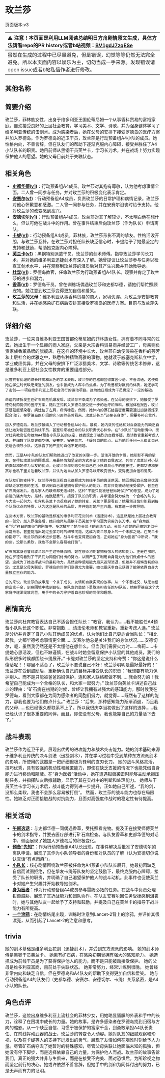 # 玫兰莎
页面版本:v3
 

| :warning: 注意！本页面是利用LLM阅读总结明日方舟剧情原文生成，具体方法请看repo的PR history或者b站视频：[BV1gdJ7zqESe](https://www.bilibili.com/video/BV1gdJ7zqESe/)         |
|:----------------------------|
| 虽然在生成的过程中已尽量避免，但是错误，幻觉等等仍然无法完全避免。所以本页面内容以娱乐为主，切勿当成一手来源。发现错误请open issue或者b站私信作者进行修改。|



## 其他名称

## 简要介绍
玫兰莎，菲林族女性，出身于维多利亚王国伦蒂尼姆一个从事香料贸易的富裕家庭。自幼接受良好的上层社会教育，学习美术、文学、诗歌，并为强身健体学习了维多利亚传统的击剑术。成为感染者后，她在父母的安排下接受罗德岛的医疗方案并加入罗德岛。作为罗德岛的近卫干员，玫兰莎是行动预备组A4小队的成员。她性格内向，不善言辞，但在队友们的帮助下逐渐克服内心障碍，接受并胜任了A4小队队长的职责。她目前师从黑钢干员芙兰卡，学习长刀术，并在战场上努力实现保护他人的愿望。她的父母目前处于失联状态。
## 相关角色
-   **[史都华德](char_210_stward.md)([v1](../chars/char_210_stward.md))**：行动预备组A4成员。玫兰莎对其抱有尊敬，认为他考虑事情全面。二人曾一同参与任务，并对玫兰莎的积极变化表示肯定。
-   **[安赛尔](char_212_ansel.md)([v1](../chars/char_212_ansel.md))**：行动预备组A4成员，负责玫兰莎的日常护理和病情记录。玫兰莎对他心怀歉意和感激。二人曾一同参与任务，并在安赛尔沮丧时给予支持。他对玫兰莎的改变感到高兴。
-   **[安德切尔](char_211_adnach.md)([v1](../chars/char_211_adnach.md))**：行动预备组A4成员。玫兰莎对其了解较少，不太明白他在想什么，但认可他在战斗中的作用。曾在事件结束后向玫兰莎（作为队长）申请离队。
-   **[卡缇](char_209_ardign.md)([v1](../chars/char_209_ardign.md))**：行动预备组A4成员，菲林族，玫兰莎形影不离的挚友。性格活泼开朗，与玫兰莎互补。在玫兰莎对担任队长缺乏信心时，卡缇给予了她最坚定的支持和鼓励，帮助她克服内心障碍。
-   **[芙兰卡](char_106_franka.md)([v1](../chars/char_106_franka.md))**：黑钢特别派遣干员，玫兰莎的剑术师傅。指导玫兰莎学习长刀术，并对她的维多利亚迅捷剑术有深入了解。她曾提议让玫兰莎参与任务以检查其剑术水平，并在观察到玫兰莎的潜质后对其产生兴趣并开始教导她。
-   **[杜宾](char_130_doberm.md)([v1](../chars/char_130_doberm.md))**：罗德岛教官，任命玫兰莎为行动预备组A4队长。观察并肯定了玫兰莎的进步和潜力。
-   **[香草](char_240_wyvern.md)([v1](../chars/char_240_wyvern.md))**：罗德岛干员。曾在训练场偶遇玫兰莎和史都华德，请她们帮忙照顾宠物。她注意到玫兰莎变得更加自信和爱笑。
-   **玫兰莎的父母**：维多利亚从事香料贸易的商人，家境优渥。为玫兰莎安排教育和生活，并在她感染矿石病后安排其接受罗德岛的医疗方案。目前与玫兰莎失联。
## 详细介绍
玫兰莎，一位来自维多利亚王国首都伦蒂尼姆的菲林族女性，拥有着不同寻常的过去。她出生于一个显赫的商人家庭，父亲是大宗香料贸易商并经营工厂，母亲则负责家族香薰品牌的旗舰店。在这样的环境中长大，玫兰莎自幼便浸染在香料的芬芳和上层社会的优雅之中，熟悉各种精致高雅的事物。她就读于威塞克斯私立中学，学业成绩优异，并在父母的安排下广泛涉猎美术、文学、诗歌等传统艺术修养，这是维多利亚上层社会女性教育的重要组成部分。

    尽管拥有优渥的成长环境和出色的学术表现，玫兰莎的性格却显得寡言少语、不善沟通，这使得她在学生时代缺乏亲近的朋友，也未曾成为人群中的焦点。为了改善相对羸弱的体质，她还学习了击剑——一项在维多利亚上层社会流行的运动项目。这为她日后成为干员奠定了一定的基础。

    命运的转折发生在矿石病危机爆发后。玫兰莎不幸成为了感染者。在父母的安排下，她接受了罗德岛制药提供的医疗方案，随后正式转入罗德岛接受进一步的治疗和照料。根据体检报告，玫兰莎是轻度感染者，病灶位于左肩，病情稳定。然而，她体内的源石结晶密度需要通过加强锻炼来配合治疗。在罗德岛医疗组的实习医师芙蓉看来，玫兰莎甚至“还在长身体”，需要多补充营养。

    加入罗德岛后，玫兰莎被编入了行动预备组A4小队。最初，她内敛的性格和对自身能力的缺乏自信让她对能否胜任前线干员，甚至后来被任命的队长职责忧心忡忡。在“小队长”活动剧情中，面对杜宾教官任命她为A4预备小队队长的决定，她表现出了强烈的自我怀疑，恳请教官重新考虑人选，并细数了队友史都华德、安赛尔、安德切尔、卡缇各自的优点，认为他们任何一人都比自己更适合领导小队。这暴露了她严重的自信不足问题。

    然而，正是A4小队的队友们帮助她迈出了改变的关键一步。活泼开朗的卡缇，她形影不离的挚友，在得知玫兰莎的顾虑后，用最热情和坚定的方式否定了她的自我否定，列举了玫兰莎对小队的贡献和她作为队友的优点，让玫兰莎深刻感受到自己在小队成员心中的重要性。史都华德和安赛尔也私下里关注着玫兰莎，并认为她自从加入罗德岛以来改变很大，变得更加自信和爱笑。

    在队友们的支持下，玫兰莎开始正视自己选择成为前线干员的真正原因。她回想起自己曾经优渥却缺乏掌控感的生活，意识到自己渴望拥有保护别人的能力，而非只能被动地接受保护，甚至在矿石病爆发后，连与家人的联络都无法维持。这种“不能只能被爸爸妈妈保护”的愿望，成为了她前进的强大动力。最终，她鼓起勇气，接受了队长的职责，并承诺会努力成为一个合格的队长，与大家一起努力。杜宾和芙兰卡也观察到了她的转变，芙兰卡更是看到了她虽然谨慎但能看到每个队员优点的特质，认为这正是队长的品质，并开始对她产生兴趣，有意进一步教导她。

    在剑术方面，玫兰莎的基础是标准的维多利亚花剑剑术（迅捷剑术），这显然是她上层社会教育的一部分。加入罗德岛后，她开始师从黑钢干员芙兰卡学习更为实用的长刀术。在“身为医者”和“往日的象征”的剧情中，多次描写了她与芙兰卡的训练互动。芙兰卡对她的迅捷剑术似乎异常熟悉，甚至能指出她过去学习时的细节问题，这成为玫兰莎身上的一个未解之谜。在芙兰卡的指导下，玫兰莎的剑术进步显著，战斗中也变得更加自信，正如她在“身为医者”中所说，“我的剑，没那么柔软，我也不会那么容易被打倒”。

    矿石病本身也曾对玫兰莎产生过特殊影响。她在感染初期曾拥有强大的感知能力。正是在那时，她在罗德岛看到了干员们为同胞们付出的努力，从而产生了利用自身能力为他们做点什么的愿望，这成为了她选择战斗的最初动力。虽然这种感知能力后来逐渐消退，但她并不后悔当初的决定。尤其是父母失联后，罗德岛的同伴们变得尤为重要，她也很庆幸自己获得了能够依靠自身力量独立生存的能力。

    总的来说，玫兰莎的故事是一个关于成长、友情和自我实现的故事。从一个不善社交、缺乏自信的富家千金，到在困境中找到目标，在队友的鼓励下勇敢承担责任的A4队长，她在罗德岛这个大家庭中逐渐绽放光芒，用手中的长刀守护着自己珍视的同伴和理想。
## 剧情高光
玫兰莎向杜宾教官表达自己不适合担任队长：“教官，我认为......我不能胜任A4预备小队队长这个职位。非常抱歉......请法伦老师和教官重新，重新考虑人选。”
    玫兰莎分析并肯定了自己小队其他成员的优点，认为他们比自己更适合当队长：“相比起我，史都华德考虑事情更全面......安赛尔他总是关注我们的身体状况......安德切尔，呃，虽然我仍然还是不太懂他在想什么，但当我们需要火力时......梅莉......卡缇她心思活泼，但也不缺谨慎，在战斗时她会留意保护小队里的其他成员，我们的队形很多时候都围绕卡缇展开。”
    卡缇对玫兰莎的坚定支持和夸赞：“你这是说什么傻话呢！！哪里不适合了，玫兰莎不要说自己不好！玫兰莎明明是最好最好的！”
    玫兰莎在受到鼓励后，重新确认自己的目标并接受队长的职责：“我想要有能力保护别人。而不是只能被爸爸妈妈保护，连和家人联络都做不到......我会努力的！我希望自己能成为一个合格的队长，和大家一起努力。”
    玫兰莎向芙兰卡讲述自己战斗的理由：“矿石病在初期的时候，曾经让我拥有过强大的感知能力。那时候我在罗德岛，看到大家都在为同为感染者的同胞们努力，就觉得......既然有了这样的能力，那我也要为他们做点什么。”
    玫兰莎：“后来，那种感知能力渐渐消退，而且我的父母......也已经很久都联系不上了。所以我很庆幸当初做出了这样的选择......我已经认识了很多重要的同伴，而且，即使没有父母，我也能靠自己的力量活下去了。”
## 战斗表现
玫兰莎作为近卫干员，展现出优秀的进攻能力和战术突击能力。她的剑术基础来源于维多利亚传统的决斗剑法（迅捷剑术），并在学习过程中受到某种东方流派剑术的影响，所使用的武器是一把纤细但极为锋利的直刃长刀。
    她的战斗风格灵活，技巧优秀，具有较强的机动性和藏匿能力，即使在缺乏支援的情况下也能凭借自身能力进行移动和隐蔽。在“身为医者”活动中，她在遭遇钳兽袭击时能够主动承担压制任务，并指挥队友后撤辅助，显示了其在实战中的判断和处理能力。
    她师从干员芙兰卡学习长刀术后，战斗能力得到进一步提升，正如她自己所述，“我的剑，没那么柔软，我也不会那么容易被打倒”。
    然而，玫兰莎的战斗能力也存在局限性。她缺乏对正面接触战的对抗能力，且面对高强度作战时的稳定性有待提高。
## 相关活动
-   **[午间逸话](../stories/act7d5.md)**：与史都华德一同偶遇香草，受托照看宠物。提及正在接受师傅芙兰卡的剑术指导，并要去医疗部进行矿石病检查。与队友香草和史都华德的对话中，侧面展现了她加入罗德岛后的积极变化。
-   **[预备“先知”](../stories/story_adnach_set_1.md)**：作为行动预备组A4队长出现，在事件解决后批准了安德切尔的离队申请。展现了其作为小队领导者的身份和对队员的了解（认为安德切尔说认真话“有点肉麻”）。
-   **[小队长](../stories/story_melan_set_1.md)**：核心剧情围绕玫兰莎被任命为A4预备小队队长展开。她最初因缺乏自信而试图拒绝，但在挚友卡缇等队友的坚定鼓励下，最终克服内心障碍，接受了队长的职责，并明确了自己渴望保护他人的战斗动机。此事件也促使芙兰卡对她产生兴趣并开始教导她剑术。
-   **[身为医者](../stories/story_ansel_set_1.md)**：作为行动预备组A4成员参与雷姆必拓的任务。在战斗中负责处理钳兽威胁，展现了其近战能力和团队协作。在队友安赛尔因任务受挫感到沮丧时，她与其他队友一起给予了支持和鼓励，并提及自己在芙兰卡的指导下战斗能力有所提高。
-   **[一个涂鸦](../stories/story_medic2_set_1.md)**：在剧情结尾出现，训练时注意到Lancet-2背上的涂鸦，并评价其很漂亮，从而引起了Lancet-2的注意和思考。
## trivia
她的剑术基础是维多利亚花剑（迅捷剑术），并受到东方流派的影响。
    她的剑术师傅是黑钢干员芙兰卡。
    她患有矿石病，在感染初期曾拥有强大的感知能力。
    她选择成为前线干员是为了获得保护他人的能力，而不是只能被动接受保护。
    她的父母是维多利亚富商，目前处于失联状态。
    她非常努力，经常训练到很晚。
    她曾经非常内向和缺乏自信，但在罗德岛和A4队友的帮助下变得更加自信和爱笑。
    她与行动预备组A4的队友们（史都华德、安赛尔、安德切尔、卡缇）关系紧密，是A4小队的队长。
## 角色点评
玫兰莎，这位出身维多利亚上流社会的菲林少女，用她略显腼腆的外表和手中的长刀，诠释了在困境中成长的力量。她的故事，是许多感染者在罗德岛找到归宿与方向的缩影。从一个缺乏自信、习惯于被保护的富家千金，到勇敢承担A4队长责任、在前线挥动武器的战士，玫兰莎的转变令人动容。她对队友的细腻观察和珍视，以及在卡缇等人的支持下迸发出的勇气，展现了友情如何在艰难时刻给予人力量。尽管矿石病夺去了她暂时的特殊感知，尽管父母失联让她面临未知的孤独，但她没有停下脚步，而是选择依靠自己的力量，为保护他人而战。玫兰莎的故事告诉我们，真正的强大并非与生俱来，而是在接受不完美、面对恐惧后，为所珍视之物而坚定前行的决心。她或许依然不善言辞，但她手中的剑和为同伴付出的努力，已是无声而有力的证明。